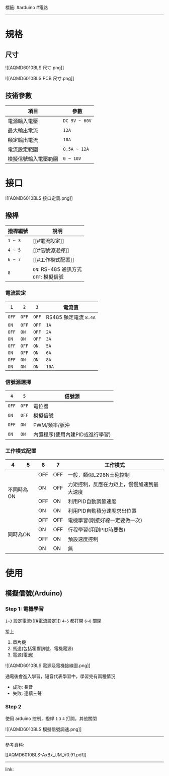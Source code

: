 標籤: #arduino #電路 

---

# 規格

## 尺寸

![[AQMD6010BLS 尺寸.png]]

![[AQMD6010BLS PCB 尺寸.png]]

## 技術參數

| 項目                 | 參數          |
| -------------------- | ------------- |
| 電源輸入電壓         | `DC 9V ~ 60V` |
| 最大輸出電流         | `12A`         |
| 額定輸出電流         | `10A`         |
| 電流設定範圍         | `0.5A ~ 12A`  |
| 模擬信號輸入電壓範圍 | `0 ~ 10V`              |

# 接口

![[AQMD6010BLS 接口定義.png]]

## 撥桿

| 撥桿編號 | 說明                                       |
| -------- | ------------------------------------------ |
| `1 ~ 3`  | [[#電流設定]]                              |
| `4 ~ 5`  | [[#信號源選擇]]                                 |
| `6 ~ 7`  | [[#工作模式配置]]                               | 
| `8`      | `ON`: RS-485 通訊方式 <br> `OFF`: 模擬信號 |

### 電流設定

| `1`   | `2`   | `3`   | 電流值                |
| ----- | ----- | ----- | --------------------- |
| `OFF` | `OFF` | `OFF` | RS485 額定電流 `8.4A` |
| `ON`  | `OFF` | `OFF` | `1A`                  |
| `OFF` | `ON`  | `OFF` | `2A`                  |
| `ON`  | `ON`  | `OFF` | `3A`                  |
| `OFF` | `OFF` | `ON`  | `5A`                  |
| `ON`  | `OFF` | `ON`  | `6A`                  |
| `OFF` | `ON`  | `ON`  | `8A`                  |
| `ON`  | `ON`  | `ON`  | `10A`                 | 

### 信號源選擇

| `4`   | `5`   | 信號源                          |
| ----- | ----- | ------------------------------- |
| `OFF` | `OFF` | 電位器                          |
| `ON`  | `OFF` | 模擬信號                        |
| `OFF` | `ON`  | PWM/頻率/脈沖                   |
| `ON`  | `ON`  | 內置程序(使用內建PID或進行學習) | 

### 工作模式配置

<table>
<thead>
  <tr>
    <th>4</th>
    <th>5</th>
    <th>6</th>
    <th>7</th>
    <th>工作模式</th>
  </tr>
</thead>
<tbody>
  <tr>
    <td colspan="2" rowspan="4">不同時為ON</td>
    <td>OFF</td>
    <td>OFF</td>
    <td>一般，類似L298N土砲控制</td>
  </tr>
  <tr>
    <td>ON</td>
    <td>OFF</td>
    <td>力矩控制，反應在力矩上，慢慢加速到最大速度</td>
  </tr>
  <tr>
    <td>OFF</td>
    <td>ON</td>
    <td>利用PID自動調節速度</td>
  </tr>
  <tr>
    <td>ON</td>
    <td>ON</td>
    <td>利用PID自動積分速度求出位置</td>
  </tr>
  <tr>
    <td colspan="2" rowspan="4">同時為ON</td>
    <td>OFF</td>
    <td>OFF</td>
    <td>電機學習(剛接好線一定要做一次)</td>
  </tr>
  <tr>
    <td>ON</td>
    <td>OFF</td>
    <td>行程學習(用到PID時要做)</td>
  </tr>
  <tr>
    <td>OFF</td>
    <td>ON</td>
    <td>預設速度控制</td>
  </tr>
  <tr>
    <td>ON</td>
    <td>ON</td>
    <td>無</td>
  </tr>
</tbody>
</table>

# 使用

## 模擬信號(Arduino)

### Step 1: 電機學習

`1~3` 設定電流([[#電流設定]])
`4~5` 都打開
`6~8` 關閉

接上
1. 單片機
2. 馬達(包括霍爾訊號、電機電源)
3. 電源(電池)

![[AQMD6010BLS 電源及電機接線圖.png]]

通電後會進入學習，短音代表學習中，學習完有兩種情況

- 成功: 長音
- 失敗: 連續三聲

### Step 2

使用 arduino 控制，撥桿 `1` `3` `4` 打開，其他關閉

![[AQMD6010BLS 模擬信號調速.png]]

---

參考資料:

[[AQMD6010BLS-AxBx_UM_V0.91.pdf]]

---

link:

